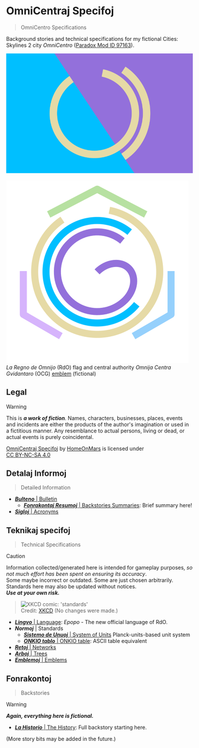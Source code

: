 <!-- -*- coding: utf-8 -*- -->

OmniCentraj Specifoj
===============================================================================

> OmniCentro Specifications

Background stories and technical specifications
for my fictional Cities: Skylines 2 city *OmniCentro*
([Paradox Mod ID 97163](https://mods.paradoxplaza.com/mods/97163/Any)).

![RdO emblem](fig/RdOFlago.svg)
$~~~~~~~~~~~~~~~~$
![Omnija Centra Gvidantaro (OCG) emblem](fig/OCG.svg)  
*La Regno de Omnijo* (RdO) flag and central authority
*Omnija Centra Gvidantaro* (OCG) [emblem](OmniCentro/Emblemoj.md#emblemoj)
(fictional)

Legal
-------------------------------------------------------------------------------

> [!WARNING]
> This is ***a work of fiction***.
> Names, characters, businesses, places, events and incidents
> are either the products of the author's imagination or used in a fictitious manner.
> Any resemblance to actual persons, living or dead, or actual events is purely coincidental.

<p xmlns:cc="http://creativecommons.org/ns#" xmlns:dct="http://purl.org/dc/terms/"><a property="dct:title" rel="cc:attributionURL" href="https://github.com/HomeOnMars/projektoOmnijo/blob/master/OmniCentro.md">OmniCentraj Specifoj</a> by <a rel="cc:attributionURL dct:creator" property="cc:attributionName" href="https://github.com/HomeOnMars">HomeOnMars</a> is licensed under <a href="https://creativecommons.org/licenses/by-nc-sa/4.0/?ref=chooser-v1" target="_blank" rel="license noopener noreferrer" style="display:inline-block;">CC BY-NC-SA 4.0<img style="height:22px!important;margin-left:3px;vertical-align:text-bottom;" src="https://mirrors.creativecommons.org/presskit/icons/cc.svg?ref=chooser-v1" alt=""><img style="height:22px!important;margin-left:3px;vertical-align:text-bottom;" src="https://mirrors.creativecommons.org/presskit/icons/by.svg?ref=chooser-v1" alt=""><img style="height:22px!important;margin-left:3px;vertical-align:text-bottom;" src="https://mirrors.creativecommons.org/presskit/icons/nc.svg?ref=chooser-v1" alt=""><img style="height:22px!important;margin-left:3px;vertical-align:text-bottom;" src="https://mirrors.creativecommons.org/presskit/icons/sa.svg?ref=chooser-v1" alt=""></a></p>

Detalaj Informoj
-------------------------------------------------------------------------------

> Detailed Information

- [***Bulteno*** | Bulletin](OmniCentro/Bulteno.md#bulteno)
  - [***Fonrakontaj Resumoj*** | Backstories Summaries](OmniCentro/Bulteno.md#fonrakontaj-resumoj): Brief summary here!
- [***Sigloj***  | Acronyms](OmniCentro/Sigloj.md#sigloj)

Teknikaj specifoj
-------------------------------------------------------------------------------

> Technical Specifications

> [!CAUTION]
> Information collected/generated here is intended for gameplay purposes,
> *so not much effort has been spent on ensuring its accuracy*.  
> Some maybe incorrect or outdated.
> Some are just chosen arbitrarily.  
> Standards here may also be updated without notices.  
> ***Use at your own risk.***

> ![XKCD comic: 'standards'](https://imgs.xkcd.com/comics/standards.png)  
> Credit: [XKCD](https://xkcd.com/927/) (No changes were made.)

- [***Lingvo***  | Language](teknikajxoj/Lingvo.md#lingvo):
  *Epopo* - The new official language of RdO.
- ***Normoj*** | Standards
  - [***Sistemo de Unuoj*** | System of Units](teknikajxoj/Unuoj.md#Informoj) Planck-units-based unit system
  - [***ONKIO tablo*** | ONKIO table](teknikajxoj/ONKIO.md#onkio-tablo): ASCII table equivalent
- [***Retoj*** | Networks](teknikajxoj/Retoj.md#retoj)
- [***Arboj*** | Trees](teknikajxoj/Arboj.md#arboj)
- [***Emblemoj*** | Emblems](OmniCentro/Emblemoj.md#emblemoj)

Fonrakontoj
-------------------------------------------------------------------------------

> Backstories

> [!WARNING]
> ***Again, everything here is fictional.***

- [***La Historio*** | The History](OmniCentro/Historio.md#la-historio): Full backstory starting here.

(More story bits may be added in the future.)

